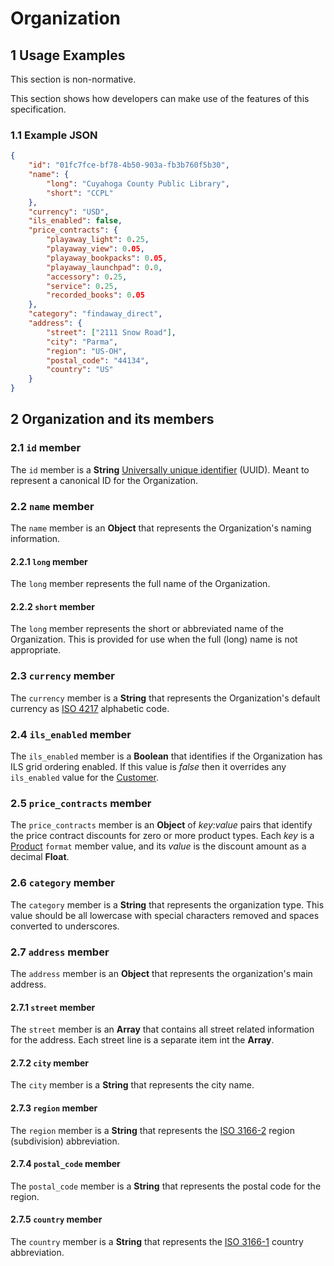 # Organization

## 1 Usage Examples
This section is non-normative.

This section shows how developers can make use of the features of this specification.

### 1.1 Example JSON

```json
{
    "id": "01fc7fce-bf78-4b50-903a-fb3b760f5b30",
    "name": {
        "long": "Cuyahoga County Public Library",
        "short": "CCPL"
    },
    "currency": "USD",
    "ils_enabled": false,
    "price_contracts": {
        "playaway_light": 0.25,
        "playaway_view": 0.05,
        "playaway_bookpacks": 0.05,
        "playaway_launchpad": 0.0,
        "accessory": 0.25,
        "service": 0.25,
        "recorded_books": 0.05
    },
    "category": "findaway_direct",
    "address": {
        "street": ["2111 Snow Road"],
        "city": "Parma",
        "region": "US-OH",
        "postal_code": "44134",
        "country": "US"
    }
}
```

## 2 Organization and its members

### 2.1 `id` member
The `id` member is a __String__ [Universally unique identifier](https://en.wikipedia.org/wiki/Universally_unique_identifier) (UUID). Meant to represent a canonical ID for the Organization.

### 2.2 `name` member
The `name` member is an __Object__ that represents the Organization's naming information.

#### 2.2.1 `long` member
The `long` member represents the full name of the Organization.

#### 2.2.2 `short` member
The `long` member represents the short or abbreviated name of the Organization. This is provided for use when the full (long) name is not appropriate.

### 2.3 `currency` member
The `currency` member is a __String__ that represents the Organization's default currency as [ISO 4217](https://en.wikipedia.org/wiki/ISO_4217) alphabetic code.

### 2.4 `ils_enabled` member
The `ils_enabled` member is a __Boolean__ that identifies if the Organization has ILS grid ordering enabled. If this value is _false_ then it overrides any `ils_enabled` value for the [Customer](customer.md).

### 2.5 `price_contracts` member
The `price_contracts` member is an __Object__ of _key:value_ pairs that identify the price contract discounts for zero or more product types. Each _key_ is a [Product](product.md) `format` member value, and its _value_ is the discount amount as a decimal __Float__.

### 2.6 `category` member
The `category` member is a __String__ that represents the organization type. This value should be all lowercase with special characters removed and spaces converted to underscores.

### 2.7 `address` member
The `address` member is an __Object__ that represents the organization's main address.

#### 2.7.1 `street` member
The `street` member is an __Array__ that contains all street related information for the address. Each street line is a separate item int the __Array__.

#### 2.7.2 `city` member
The `city` member is a __String__ that represents the city name.

#### 2.7.3 `region` member
The `region` member is a __String__ that represents the [ISO 3166-2](https://en.wikipedia.org/wiki/ISO_3166-2) region (subdivision) abbreviation.

#### 2.7.4 `postal_code` member
The `postal_code` member is a __String__ that represents the postal code for the region.

#### 2.7.5 `country` member
The `country` member is a __String__ that represents the [ISO 3166-1](https://en.wikipedia.org/wiki/ISO_3166-2) country abbreviation.
